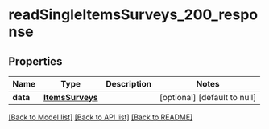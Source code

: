 # readSingleItemsSurveys_200_response

## Properties
Name | Type | Description | Notes
------------ | ------------- | ------------- | -------------
**data** | [**ItemsSurveys**](.md) |  | [optional] [default to null]

[[Back to Model list]](../README.md#documentation-for-models) [[Back to API list]](../README.md#documentation-for-api-endpoints) [[Back to README]](../README.md)


